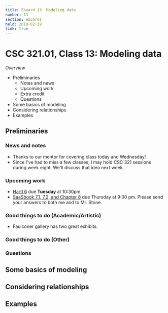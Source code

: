 ```yaml
---
title: Eboard 13  Modeling data 
number: 13
section: eboards
held: 2018-02-19
link: true
---
```

CSC 321.01, Class 13:  Modeling data 
=====================================

_Overview_

* Preliminaries
    * Notes and news
    * Upcoming work
    * Extra credit
    * Questions
* Some basics of modeling
* Considering relationships
* Examples

Preliminaries
-------------

### News and notes

* Thanks to our mentor for covering class today and Wednesday!
* Since I've had to miss a few classes, I may hold CSC 321 sessions during
  week eight.  We'll discuss that idea next week.

### Upcoming work

* [Hartl 6](../assignments/hartl-6) due **Tuesday** at 10:30pm.
* [SaaSbook 7.1, 7.2, and Chapter 8](../readings/tdd) due
  Thursday at 9:00 pm.  Please send your answers to both me and to
  Mr. Stone.

### Good things to do (Academic/Artistic)

* Faulconer gallery has two great exhibits.

### Good things to do (Other)

### Questions

Some basics of modeling
-----------------------

Considering relationships
-------------------------

Examples
--------

